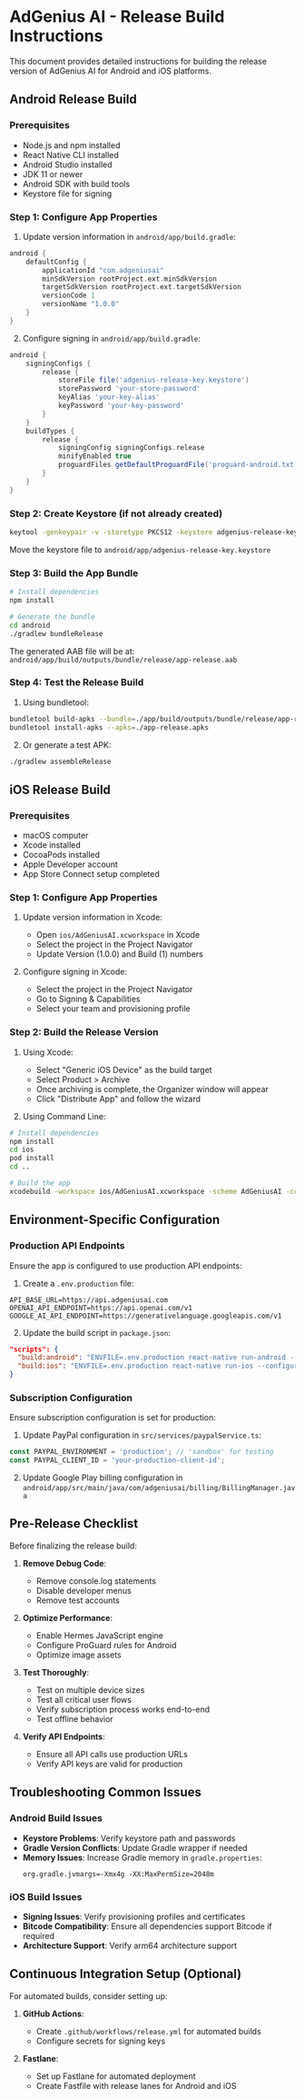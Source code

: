 # AdGenius AI - Release Build Instructions

This document provides detailed instructions for building the release version of AdGenius AI for Android and iOS platforms.

## Android Release Build

### Prerequisites
- Node.js and npm installed
- React Native CLI installed
- Android Studio installed
- JDK 11 or newer
- Android SDK with build tools
- Keystore file for signing

### Step 1: Configure App Properties

1. Update version information in `android/app/build.gradle`:
```gradle
android {
    defaultConfig {
        applicationId "com.adgeniusai"
        minSdkVersion rootProject.ext.minSdkVersion
        targetSdkVersion rootProject.ext.targetSdkVersion
        versionCode 1
        versionName "1.0.0"
    }
}
```

2. Configure signing in `android/app/build.gradle`:
```gradle
android {
    signingConfigs {
        release {
            storeFile file('adgenius-release-key.keystore')
            storePassword 'your-store-password'
            keyAlias 'your-key-alias'
            keyPassword 'your-key-password'
        }
    }
    buildTypes {
        release {
            signingConfig signingConfigs.release
            minifyEnabled true
            proguardFiles getDefaultProguardFile('proguard-android.txt'), 'proguard-rules.pro'
        }
    }
}
```

### Step 2: Create Keystore (if not already created)

```bash
keytool -genkeypair -v -storetype PKCS12 -keystore adgenius-release-key.keystore -alias adgenius-key-alias -keyalg RSA -keysize 2048 -validity 10000
```

Move the keystore file to `android/app/adgenius-release-key.keystore`

### Step 3: Build the App Bundle

```bash
# Install dependencies
npm install

# Generate the bundle
cd android
./gradlew bundleRelease
```

The generated AAB file will be at:
`android/app/build/outputs/bundle/release/app-release.aab`

### Step 4: Test the Release Build

1. Using bundletool:
```bash
bundletool build-apks --bundle=./app/build/outputs/bundle/release/app-release.aab --output=./app-release.apks
bundletool install-apks --apks=./app-release.apks
```

2. Or generate a test APK:
```bash
./gradlew assembleRelease
```

## iOS Release Build

### Prerequisites
- macOS computer
- Xcode installed
- CocoaPods installed
- Apple Developer account
- App Store Connect setup completed

### Step 1: Configure App Properties

1. Update version information in Xcode:
   - Open `ios/AdGeniusAI.xcworkspace` in Xcode
   - Select the project in the Project Navigator
   - Update Version (1.0.0) and Build (1) numbers

2. Configure signing in Xcode:
   - Select the project in the Project Navigator
   - Go to Signing & Capabilities
   - Select your team and provisioning profile

### Step 2: Build the Release Version

1. Using Xcode:
   - Select "Generic iOS Device" as the build target
   - Select Product > Archive
   - Once archiving is complete, the Organizer window will appear
   - Click "Distribute App" and follow the wizard

2. Using Command Line:
```bash
# Install dependencies
npm install
cd ios
pod install
cd ..

# Build the app
xcodebuild -workspace ios/AdGeniusAI.xcworkspace -scheme AdGeniusAI -configuration Release -archivePath ios/build/AdGeniusAI.xcarchive archive
```

## Environment-Specific Configuration

### Production API Endpoints

Ensure the app is configured to use production API endpoints:

1. Create a `.env.production` file:
```
API_BASE_URL=https://api.adgeniusai.com
OPENAI_API_ENDPOINT=https://api.openai.com/v1
GOOGLE_AI_API_ENDPOINT=https://generativelanguage.googleapis.com/v1
```

2. Update the build script in `package.json`:
```json
"scripts": {
  "build:android": "ENVFILE=.env.production react-native run-android --variant=release",
  "build:ios": "ENVFILE=.env.production react-native run-ios --configuration Release"
}
```

### Subscription Configuration

Ensure subscription configuration is set for production:

1. Update PayPal configuration in `src/services/paypalService.ts`:
```typescript
const PAYPAL_ENVIRONMENT = 'production'; // 'sandbox' for testing
const PAYPAL_CLIENT_ID = 'your-production-client-id';
```

2. Update Google Play billing configuration in `android/app/src/main/java/com/adgeniusai/billing/BillingManager.java`

## Pre-Release Checklist

Before finalizing the release build:

1. **Remove Debug Code**:
   - Remove console.log statements
   - Disable developer menus
   - Remove test accounts

2. **Optimize Performance**:
   - Enable Hermes JavaScript engine
   - Configure ProGuard rules for Android
   - Optimize image assets

3. **Test Thoroughly**:
   - Test on multiple device sizes
   - Test all critical user flows
   - Verify subscription process works end-to-end
   - Test offline behavior

4. **Verify API Endpoints**:
   - Ensure all API calls use production URLs
   - Verify API keys are valid for production

## Troubleshooting Common Issues

### Android Build Issues

- **Keystore Problems**: Verify keystore path and passwords
- **Gradle Version Conflicts**: Update Gradle wrapper if needed
- **Memory Issues**: Increase Gradle memory in `gradle.properties`:
  ```
  org.gradle.jvmargs=-Xmx4g -XX:MaxPermSize=2048m
  ```

### iOS Build Issues

- **Signing Issues**: Verify provisioning profiles and certificates
- **Bitcode Compatibility**: Ensure all dependencies support Bitcode if required
- **Architecture Support**: Verify arm64 architecture support

## Continuous Integration Setup (Optional)

For automated builds, consider setting up:

1. **GitHub Actions**:
   - Create `.github/workflows/release.yml` for automated builds
   - Configure secrets for signing keys

2. **Fastlane**:
   - Set up Fastlane for automated deployment
   - Create Fastfile with release lanes for Android and iOS

